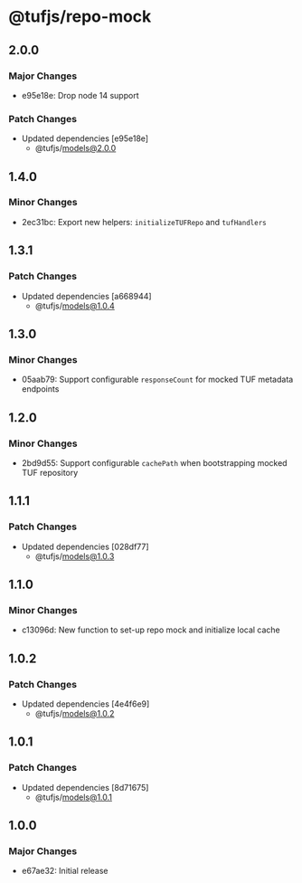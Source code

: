 # @tufjs/repo-mock

## 2.0.0

### Major Changes

- e95e18e: Drop node 14 support

### Patch Changes

- Updated dependencies [e95e18e]
  - @tufjs/models@2.0.0

## 1.4.0

### Minor Changes

- 2ec31bc: Export new helpers: `initializeTUFRepo` and `tufHandlers`

## 1.3.1

### Patch Changes

- Updated dependencies [a668944]
  - @tufjs/models@1.0.4

## 1.3.0

### Minor Changes

- 05aab79: Support configurable `responseCount` for mocked TUF metadata endpoints

## 1.2.0

### Minor Changes

- 2bd9d55: Support configurable `cachePath` when bootstrapping mocked TUF repository

## 1.1.1

### Patch Changes

- Updated dependencies [028df77]
  - @tufjs/models@1.0.3

## 1.1.0

### Minor Changes

- c13096d: New function to set-up repo mock and initialize local cache

## 1.0.2

### Patch Changes

- Updated dependencies [4e4f6e9]
  - @tufjs/models@1.0.2

## 1.0.1

### Patch Changes

- Updated dependencies [8d71675]
  - @tufjs/models@1.0.1

## 1.0.0

### Major Changes

- e67ae32: Initial release
